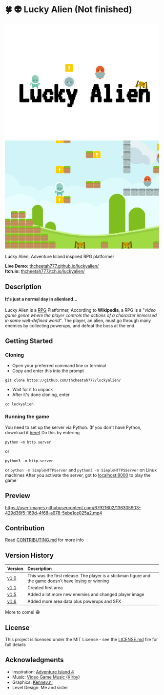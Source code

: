 # :four_leaf_clover: :alien: Lucky Alien (Not finished)

![Screenshot](assets/imgs/luckyAlien.png)
![Screenshot](assets/imgs/screenshot.png)

Lucky Alien, Adventure Island inspired RPG platformer

**Live Demo:** [thcheetah777.github.io/luckyalien/](https://thcheetah777.github.io/luckyalien/)\
**Itch.io:** [thcheetah777.itch.io/luckyalien/](https://thcheetah777.itch.io/luckyalien/)

## Description

#### **It's just a normal day in alienland...**

Lucky Alien is a [RPG](https://en.wikipedia.org/wiki/Role-playing_video_game) Platformer, According to **Wikipedia**, a RPG is a "*video game genre where the player controls the actions of a character immersed in some well-defined world*". The player, an alien, must go through many enemies by collecting powerups, and defeat the boss at the end.

## Getting Started

### Cloning

* Open your preferred command line or terminal
* Copy and enter this into the prompt

```
git clone https://github.com/thcheetah777/luckyalien/
```

* Wait for it to unpack
* After it's done cloning, enter

```
cd luckyalien
```

### Running the game

You need to set up the server via Python. (If you don't have Python, download it [here](https://www.python.org/)) Do this by entering
```
python -m http.server
```
or
```
python3 -m http.server
```
or
```python -m SimpleHTTPServer``` and ```python3 -m SimpleHTTPSServer``` on Linux machines
After you activate the server, got to [localhost:8000](http://localhost:8000/) to play the game

## Preview

https://user-images.githubusercontent.com/67921602/136305903-429d36f5-169d-4f68-a978-5ebe1ce025a2.mp4

## Contribution

Read [CONTRIBUTING.md](https://github.com/thcheetah777/luckyalien/blob/master/CONTRIBUTING.md) for more info

## Version History

| Version | Description |
| :------------- | :------------- |
| [v1.0](https://github.com/thcheetah777/luckyalien/releases/tag/v1.0) | This was the first release. The player is a stickman figure and the game doesn't have losing or winning |
| [v1.1](https://github.com/thcheetah777/luckyalien/releases/tag/v1.1) | Created first area |
| [v1.5](https://github.com/thcheetah777/luckyalien/releases/tag/v1.5) | Added a lot more new enemies and changed player image |
| [v1.6](https://github.com/thcheetah777/luckyalien/releases/tag/v1.6) | Added more area data plus powerups and SFX |

More to come! :grinning:

## License

This project is licensed under the MIT License - see the [LICENSE.md](https://github.com/thcheetah777/luckyalien/blob/master/LICENSE.md) file for full details

## Acknowledgments

* Inspiration: [Adventure Island 4](https://en.wikipedia.org/wiki/Adventure_Island_(video_game))
* Music: [Video Game Music (Kirby)](https://downloads.khinsider.com/game-soundtracks/album/kirby-the-very-best-of-kirby)
* Graphics: [Kenney.nl](https://kenney.nl/assets)
* Level Design: Me and sister
